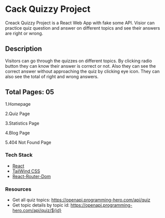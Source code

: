 # Cack Quizzy Project
Creack Quizzy Project is a React Web App with fake some API. Visior can practice quiz question and answer on different topics and see their answers are right or wrong. 

## Description

Visitors can go through the quizzes on different topics. By clicking radio button they can know their answer is correct or not. Also they can see the correct answer without approaching the quiz by clicking eye icon. They can also see the total of right and wrong answers.


## Total Pages: 05
1.Homepage

2.Quiz Page

3.Statistics Page

4.Blog Page

5.404 Not Found Page

### Tech Stack

* [React](https://reactjs.org/)
* [TailWind CSS](https://tailwindcss.com/)
* [React-Router-Dom](https://reactrouter.com/en/main)

### Resources

* Get all quiz topics: https://openapi.programming-hero.com/api/quiz
* Get topic details by topic id: https://openapi.programming-hero.com/api/quiz/${id}



